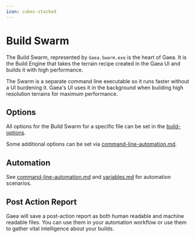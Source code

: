 ```yaml
---
icon: cubes-stacked
---
```


# Build Swarm

The Build Swarm, represented by `Gaea.Swarm.exe` is the heart of Gaea. It is the Build Engine that takes the terrain recipe created in the Gaea UI and builds it with high performance.

The Swarm is a separate command line executable so it runs faster without a UI burdening it. Gaea's UI uses it in the background when building high resolution terrains for maximum performance.

## Options

All options for the Build Swarm for a specific file can be set in the [build-options](../../using-gaea/build-and-export/build-options/ "mention").&#x20;

Some additional options can be set via [command-line-automation.md](../automation/command-line-automation.md "mention").

## Automation

See [command-line-automation.md](../automation/command-line-automation.md "mention") and [variables.md](../../developers/scripting-and-expressions/variables.md "mention") for automation scenarios.

## Post Action Report

Gaea will save a post-action report as both human readable and machine readable files. You can use them in your automation workflow or use them to gather vital intelligence about your builds.

